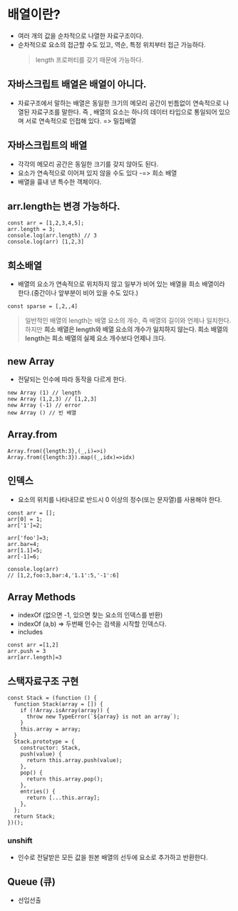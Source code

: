 # 배열이란?

- 여러 개의 값을 순차적으로 나열한 자료구조이다.
- 순차적으로 요소의 접근할 수도 있고, 역순, 특정 위치부터 접근 가능하다.
  > length 프로퍼티를 갖기 때문에 가능하다.

## 자바스크립트 배열은 배열이 아니다.

- 자료구조에서 말하는 배열은 동일한 크기의 메모리 공간이 빈틈없이 연속적으로 나열된 자료구조를 말한다. 즉 , 배열의 요소는 하나의 데이터 타입으로 통일되어 있으며 서로 연속적으로 인접해 있다. => 밀집배열

## 자바스크립트의 배열

- 각각의 메모리 공간은 동일한 크기를 갖지 않아도 된다.
- 요소가 연속적으로 이어져 있지 않을 수도 있다 -=> 희소 배열
- 배열을 흉내 낸 특수한 객체이다.

## arr.length는 변경 가능하다.

```
const arr = [1,2,3,4,5];
arr.length = 3;
console.log(arr.length) // 3
console.log(arr) [1,2,3]
```

## 희소배열

- 배열의 요소가 연속적으로 위치하지 않고 일부가 비어 있는 배열을 희소 배열이라 한다.(중간이나 앞부분이 비어 있을 수도 있다.)

```
const sparse = [,2,,4]
```

> 일반적인 배열의 length는 배열 요소의 개수, 즉 배열의 길이와 언제나 일치한다.
> 하지만 <strong>희소 배열은 length와 배열 요소의 개수가 일치하지 않는다. 희소 배열의 length는 희소 배열의 실제 요소 개수보다 언제나 크다.</strong>

## new Array

- 전달되는 인수에 따라 동작을 다르게 한다.

```
new Array (1) // length
new Array (1,2,3) // [1,2,3]
new Array (-1) // error
new Array () // 빈 배열
```

## Array.from

```
Array.from({length:3},(_,i)=>i)
Array.from({length:3}).map((_,idx)=>idx)
```

## 인덱스

- 요소의 위치를 나타내므로 반드시 0 이상의 정수(또는 문자열)를 사용해야 한다.

```
const arr = [];
arr[0] = 1;
arr['1']=2;

arr['foo']=3;
arr.bar=4;
arr[1.1]=5;
arr[-1]=6;

console.log(arr)
// [1,2,foo:3,bar:4,'1.1':5,'-1':6]
```

## Array Methods

- indexOf (없으면 -1, 있으면 찾는 요소의 인덱스를 반환)
- indexOf (a,b) => 두번째 인수는 검색을 시작할 인덱스다.
- includes

```
const arr =[1,2]
arr.push = 3
arr[arr.length]=3
```

## 스택자료구조 구현

```
const Stack = (function () {
  function Stack(array = []) {
    if (!Array.isArray(array)) {
      throw new TypeError(`${array} is not an array`);
    }
    this.array = array;
  }
  Stack.prototype = {
    constructor: Stack,
    push(value) {
      return this.array.push(value);
    },
    pop() {
      return this.array.pop();
    },
    entries() {
      return [...this.array];
    },
  };
  return Stack;
})();

```

### unshift

- 인수로 전달받은 모든 값을 원본 배열의 선두에 요소로 추가하고 반환한다.

## Queue (큐)

- 선입선출
